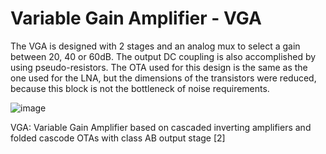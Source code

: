 # Variable Gain Amplifier - VGA


The VGA is designed with 2 stages and an analog mux to select a gain between 20, 40 or 60dB. The output DC coupling is also accomplished by using pseudo-resistors. The OTA used for this design is the same as the one used for the LNA, but the dimensions of the transistors were reduced, because this block is not the bottleneck of noise requirements. 

![image](https://user-images.githubusercontent.com/5855935/131169220-8777ed4b-ae8a-4a2d-abdf-f7bed77cc1e4.png)

VGA: Variable Gain Amplifier based on cascaded inverting amplifiers and folded cascode OTAs with class AB output stage [2]   
